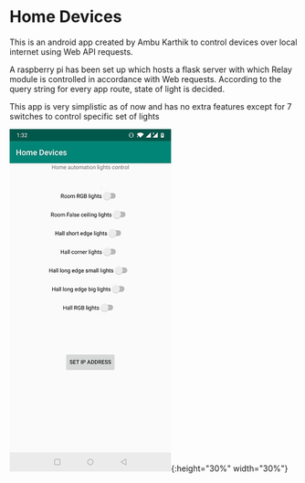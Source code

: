# Home Devices

This is an android app created by Ambu Karthik to control devices over local internet using Web API requests. 

A raspberry pi has been set up which hosts a flask server with which Relay module is controlled in accordance with Web requests. 
According to the query string for every app route, state of light is decided. 

This app is very simplistic as of now and has no extra features except for 7 switches to control specific set of lights

![Screenshot of app](/images/app-screenshot.jpg){:height="30%" width="30%"}
